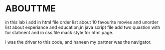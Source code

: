 # ABOUTTME

in this lab i add in html file order list about 10 favourite movies and unorder list about experiance and education,in java script file add two quastion with for statment and in css file mack style for html page.


i was the driver to this code, and haneen my partner was the navigator.